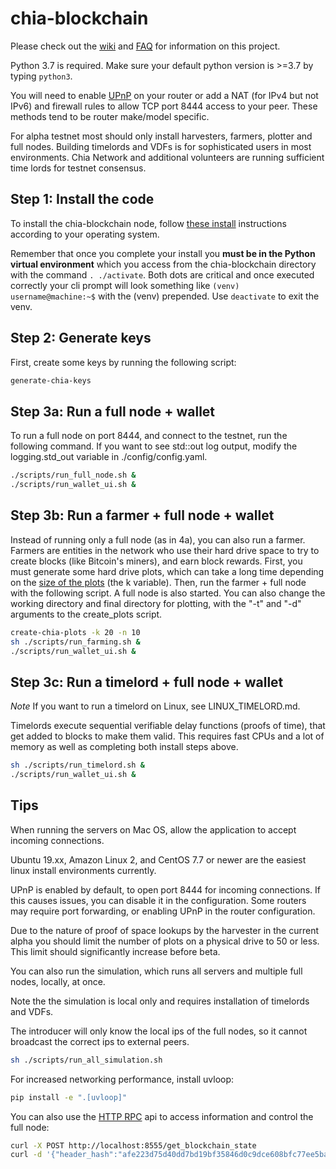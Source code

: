 # chia-blockchain
Please check out the [wiki](https://github.com/Chia-Network/chia-blockchain/wiki) and [FAQ](https://github.com/Chia-Network/chia-blockchain/wiki/FAQ) for information on this project.

Python 3.7 is required. Make sure your default python version is >=3.7 by typing `python3`.

You will need to enable [UPnP](https://www.homenethowto.com/ports-and-nat/upnp-automatic-port-forward/) on your router or add a NAT (for IPv4 but not IPv6) and firewall rules to allow TCP port 8444 access to your peer. These methods tend to be router make/model specific.

For alpha testnet most should only install harvesters, farmers, plotter and full nodes. Building timelords and VDFs is for sophisticated users in most environments. Chia Network and additional volunteers are running sufficient time lords for testnet consensus.

## Step 1: Install the code
To install the chia-blockchain node, follow [these install](INSTALL.md) instructions according to your operating system.

Remember that once you complete your install you **must be in the Python virtual environment** which you access from the chia-blockchain directory with the command `. ./activate`. Both dots are critical and once executed correctly your cli prompt will look something like `(venv) username@machine:~$` with the (venv) prepended. Use `deactivate` to exit the venv.

## Step 2: Generate keys
First, create some keys by running the following script:
```bash
generate-chia-keys
```

## Step 3a: Run a full node + wallet
To run a full node on port 8444, and connect to the testnet, run the following command.
If you want to see std::out log output, modify the logging.std_out variable in ./config/config.yaml.

```bash
./scripts/run_full_node.sh &
./scripts/run_wallet_ui.sh &
```

## Step 3b: Run a farmer + full node + wallet
Instead of running only a full node (as in 4a), you can also run a farmer.
Farmers are entities in the network who use their hard drive space to try to create
blocks (like Bitcoin's miners), and earn block rewards. First, you must generate some hard drive plots, which
can take a long time depending on the [size of the plots](https://github.com/Chia-Network/chia-blockchain/wiki/k-sizes)
(the k variable). Then, run the farmer + full node with the following script. A full node is also started.
You can also change the working directory and
final directory for plotting, with the "-t" and "-d" arguments to the create_plots script.
```bash
create-chia-plots -k 20 -n 10
sh ./scripts/run_farming.sh &
./scripts/run_wallet_ui.sh &
```


## Step 3c: Run a timelord + full node + wallet

*Note*
If you want to run a timelord on Linux, see LINUX_TIMELORD.md.

Timelords execute sequential verifiable delay functions (proofs of time), that get added to
blocks to make them valid. This requires fast CPUs and a lot of memory as well as completing
both install steps above.
```bash
sh ./scripts/run_timelord.sh &
./scripts/run_wallet_ui.sh &
```

## Tips
When running the servers on Mac OS, allow the application to accept incoming connections.

Ubuntu 19.xx, Amazon Linux 2, and CentOS 7.7 or newer are the easiest linux install environments currently.

UPnP is enabled by default, to open port 8444 for incoming connections. If this causes issues,
you can disable it in the configuration. Some routers may require port forwarding, or enabling
UPnP in the router configuration.

Due to the nature of proof of space lookups by the harvester in the current alpha you should limit
the number of plots on a physical drive to 50 or less. This limit should significantly increase before beta.

You can also run the simulation, which runs all servers and multiple full nodes, locally, at once.

Note the the simulation is local only and requires installation of timelords and VDFs.

The introducer will only know the local ips of the full nodes, so it cannot broadcast the correct
ips to external peers.

```bash
sh ./scripts/run_all_simulation.sh
```

For increased networking performance, install uvloop:
```bash
pip install -e ".[uvloop]"
```

You can also use the [HTTP RPC](https://github.com/Chia-Network/chia-blockchain/wiki/Networking-and-Serialization#rpc) api to access information and control the full node:


```bash
curl -X POST http://localhost:8555/get_blockchain_state
curl -d '{"header_hash":"afe223d75d40dd7bd19bf35846d0c9dce608bfc77ee5baa9f9cd6b98436e428b"}' -H "Content-Type: application/json" -X POST http://localhost:8555/get_header
```
